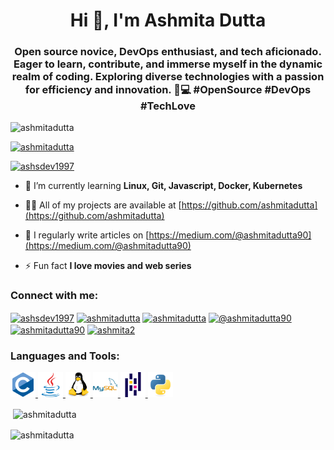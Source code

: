 <h1 align="center">Hi 👋, I'm Ashmita Dutta</h1>
<h3 align="center">Open source novice, DevOps enthusiast, and tech aficionado. Eager to learn, contribute, and immerse myself in the dynamic realm of coding. Exploring diverse technologies with a passion for efficiency and innovation. 🚀💻 #OpenSource #DevOps #TechLove</h3>

<p align="left"> <img src="https://komarev.com/ghpvc/?username=ashmitadutta&label=Profile%20views&color=0e75b6&style=flat" alt="ashmitadutta" /> </p>

<p align="left"> <a href="https://github.com/ryo-ma/github-profile-trophy"><img src="https://github-profile-trophy.vercel.app/?username=ashmitadutta" alt="ashmitadutta" /></a> </p>

<p align="left"> <a href="https://twitter.com/ashsdev1997" target="blank"><img src="https://img.shields.io/twitter/follow/ashsdev1997?logo=twitter&style=for-the-badge" alt="ashsdev1997" /></a> </p>

- 🌱 I’m currently learning **Linux, Git, Javascript, Docker, Kubernetes**

- 👨‍💻 All of my projects are available at [https://github.com/ashmitadutta](https://github.com/ashmitadutta)

- 📝 I regularly write articles on [https://medium.com/@ashmitadutta90](https://medium.com/@ashmitadutta90)

- ⚡ Fun fact **I love movies and web series**

<h3 align="left">Connect with me:</h3>
<p align="left">
<a href="https://twitter.com/ashsdev1997" target="blank"><img align="center" src="https://raw.githubusercontent.com/rahuldkjain/github-profile-readme-generator/master/src/images/icons/Social/twitter.svg" alt="ashsdev1997" height="30" width="40" /></a>
<a href="https://linkedin.com/in/ashmitadutta" target="blank"><img align="center" src="https://raw.githubusercontent.com/rahuldkjain/github-profile-readme-generator/master/src/images/icons/Social/linked-in-alt.svg" alt="ashmitadutta" height="30" width="40" /></a>
<a href="https://kaggle.com/ashmitadutta" target="blank"><img align="center" src="https://raw.githubusercontent.com/rahuldkjain/github-profile-readme-generator/master/src/images/icons/Social/kaggle.svg" alt="ashmitadutta" height="30" width="40" /></a>
<a href="https://medium.com/@ashmitadutta90" target="blank"><img align="center" src="https://raw.githubusercontent.com/rahuldkjain/github-profile-readme-generator/master/src/images/icons/Social/medium.svg" alt="@ashmitadutta90" height="30" width="40" /></a>
<a href="https://www.hackerrank.com/ashmitadutta90" target="blank"><img align="center" src="https://raw.githubusercontent.com/rahuldkjain/github-profile-readme-generator/master/src/images/icons/Social/hackerrank.svg" alt="ashmitadutta90" height="30" width="40" /></a>
<a href="https://www.leetcode.com/ashmita2" target="blank"><img align="center" src="https://raw.githubusercontent.com/rahuldkjain/github-profile-readme-generator/master/src/images/icons/Social/leet-code.svg" alt="ashmita2" height="30" width="40" /></a>
</p>

<h3 align="left">Languages and Tools:</h3>
<p align="left"> <a href="https://www.cprogramming.com/" target="_blank" rel="noreferrer"> <img src="https://raw.githubusercontent.com/devicons/devicon/master/icons/c/c-original.svg" alt="c" width="40" height="40"/> </a> <a href="https://www.java.com" target="_blank" rel="noreferrer"> <img src="https://raw.githubusercontent.com/devicons/devicon/master/icons/java/java-original.svg" alt="java" width="40" height="40"/> </a> <a href="https://www.linux.org/" target="_blank" rel="noreferrer"> <img src="https://raw.githubusercontent.com/devicons/devicon/master/icons/linux/linux-original.svg" alt="linux" width="40" height="40"/> </a> <a href="https://www.mysql.com/" target="_blank" rel="noreferrer"> <img src="https://raw.githubusercontent.com/devicons/devicon/master/icons/mysql/mysql-original-wordmark.svg" alt="mysql" width="40" height="40"/> </a> <a href="https://pandas.pydata.org/" target="_blank" rel="noreferrer"> <img src="https://raw.githubusercontent.com/devicons/devicon/2ae2a900d2f041da66e950e4d48052658d850630/icons/pandas/pandas-original.svg" alt="pandas" width="40" height="40"/> </a> <a href="https://www.python.org" target="_blank" rel="noreferrer"> <img src="https://raw.githubusercontent.com/devicons/devicon/master/icons/python/python-original.svg" alt="python" width="40" height="40"/> </a> </p>

<p>&nbsp;<img align="center" src="https://github-readme-stats.vercel.app/api?username=ashmitadutta&show_icons=true&locale=en" alt="ashmitadutta" /></p>

<p><img align="center" src="https://github-readme-streak-stats.herokuapp.com/?user=ashmitadutta&" alt="ashmitadutta" /></p>

